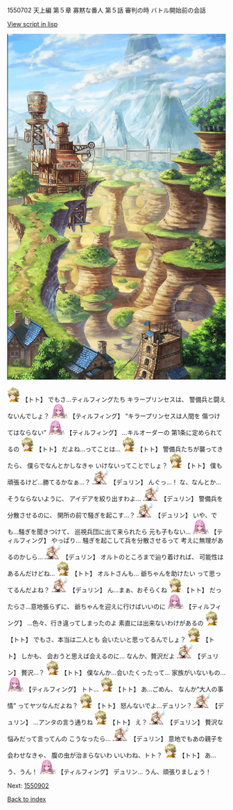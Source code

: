 1550702 天上編 第５章 寡黙な番人 第５話 審判の時 バトル開始前の会話

[View script in lisp](../scripts/1550702.txt)

![005_Wilderness.png](../images/backgrounds/005_Wilderness.png)

<img src="../images/units/4.png" alt="4.png" height="34"/>
【トト】
でもさ…ティルフィングたち
キラープリンセスは、
警備兵と闘えないんでしょ？

<img src="../images/units/24.png" alt="24.png" height="34"/>
【ティルフィング】
“キラープリンセスは人間を
傷つけてはならない”

<img src="../images/units/24.png" alt="24.png" height="34"/>
【ティルフィング】
…キルオーダーの
第1条に定められてるの

<img src="../images/units/4.png" alt="4.png" height="34"/>
【トト】
だよね…ってことは…

<img src="../images/units/4.png" alt="4.png" height="34"/>
【トト】
警備兵たちが襲ってきたら、
僕らでなんとかしなきゃ
いけないってことでしょ？

<img src="../images/units/4.png" alt="4.png" height="34"/>
【トト】
僕も頑張るけど…勝てるかなぁ…？

<img src="../images/units/0.png" alt="0.png" height="34"/>
【デュリン】
んぐっ…！
な、なんとか…そうならないように、
アイデアを絞り出すわよ…

<img src="../images/units/0.png" alt="0.png" height="34"/>
【デュリン】
警備兵を分散させるのに、
関所の前で騒ぎを起こす…？

<img src="../images/units/0.png" alt="0.png" height="34"/>
【デュリン】
いや、でも…騒ぎを聞きつけて、
巡視兵団に出て来られたら
元も子もない…

<img src="../images/units/24.png" alt="24.png" height="34"/>
【ティルフィング】
やっぱり…
騒ぎを起こして兵を分散させるって
考えに無理があるのかしら…

<img src="../images/units/0.png" alt="0.png" height="34"/>
【デュリン】
オルトのところまで辿り着ければ、
可能性はあるんだけどね…

<img src="../images/units/4.png" alt="4.png" height="34"/>
【トト】
オルトさんも…
爺ちゃんを助けたい
って思ってるんだよね？

<img src="../images/units/0.png" alt="0.png" height="34"/>
【デュリン】
ん…まぁ、おそらくね

<img src="../images/units/4.png" alt="4.png" height="34"/>
【トト】
だったらさ…意地張らずに、
爺ちゃんを迎えに行けばいいのに

<img src="../images/units/24.png" alt="24.png" height="34"/>
【ティルフィング】
…色々、行き違ってしまったのよ
素直には出来ないわけがあるの

<img src="../images/units/4.png" alt="4.png" height="34"/>
【トト】
でもさ、本当は二人とも
会いたいと思ってるんでしょ？

<img src="../images/units/4.png" alt="4.png" height="34"/>
【トト】
しかも、
会おうと思えば会えるのに…
なんか、贅沢だよ

<img src="../images/units/0.png" alt="0.png" height="34"/>
【デュリン】
贅沢…？

<img src="../images/units/4.png" alt="4.png" height="34"/>
【トト】
僕なんか…会いたくったって…
家族がいないもの…

<img src="../images/units/24.png" alt="24.png" height="34"/>
【ティルフィング】
トト…

<img src="../images/units/4.png" alt="4.png" height="34"/>
【トト】
あ…ごめん、
なんか“大人の事情”
ってヤツなんだよね？

<img src="../images/units/4.png" alt="4.png" height="34"/>
【トト】
怒んないでよ…デュリン？

<img src="../images/units/0.png" alt="0.png" height="34"/>
【デュリン】
…アンタの言う通りね

<img src="../images/units/4.png" alt="4.png" height="34"/>
【トト】
え？

<img src="../images/units/0.png" alt="0.png" height="34"/>
【デュリン】
贅沢な悩みだって言ってんの
こうなったら…

<img src="../images/units/0.png" alt="0.png" height="34"/>
【デュリン】
意地でもあの親子を会わせなきゃ、
腹の虫が治まらないわ
いいわね、トト？

<img src="../images/units/4.png" alt="4.png" height="34"/>
【トト】
あ…う、うん！

<img src="../images/units/24.png" alt="24.png" height="34"/>
【ティルフィング】
デュリン…
うん、頑張りましょう！

Next: [1550902](1550902.md)

[Back to index](index.md)

